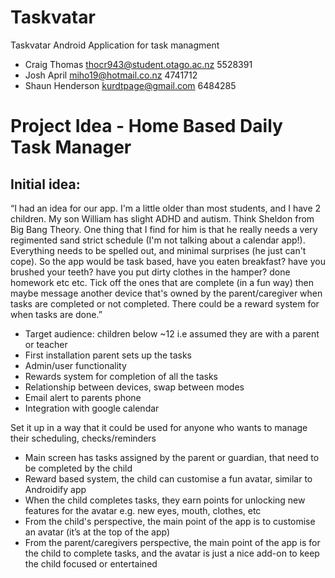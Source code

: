 # Taskvatar
Taskvatar Android Application for task managment

* Craig Thomas thocr943@student.otago.ac.nz 5528391
* Josh April miho19@hotmail.co.nz 4741712
* Shaun Henderson kurdtpage@gmail.com 6484285

# Project Idea - Home Based Daily Task Manager
## Initial idea:
“I had an idea for our app. I'm a little older than most students, and I have 2 children. My son William has slight ADHD and autism. Think Sheldon from Big Bang Theory. One thing that I find for him is that he really needs a very regimented sand strict schedule (I'm not talking about a calendar app!). Everything needs to be spelled out, and minimal surprises (he just can't cope). So the app would be task based, have you eaten breakfast? have you brushed your teeth? have you put dirty clothes in the hamper? done homework etc etc. Tick off the ones that are complete (in a fun way) then maybe message another device that's owned by the parent/caregiver when tasks are completed or not completed. There could be a reward system for when tasks are done.”

* Target audience: children below ~12 i.e assumed they are with a parent or teacher
* First installation parent sets up the tasks
* Admin/user functionality
* Rewards system for completion of all the tasks
* Relationship between devices, swap  between modes
* Email alert to parents phone
* Integration with google calendar

Set it up in a way that it could be used for anyone who wants to manage their scheduling, checks/reminders

* Main screen has tasks assigned by the parent or guardian, that need to be completed by the child
* Reward based system, the child can customise a fun avatar, similar to Androidify app
* When the child completes tasks, they earn points for unlocking new features for the avatar e.g. new eyes, mouth, clothes, etc
* From the child's perspective, the main point of the app is to customise an avatar (it’s at the top of the app)
* From the parent/caregivers perspective, the main point of the app is for the child to complete tasks, and the avatar is just a nice add-on to keep the child focused or entertained
